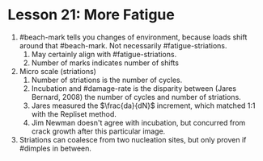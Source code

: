 # Lesson 21: More Fatigue

1.  #beach-mark tells you changes of environment, because loads shift around that #beach-mark. Not necessarily #fatigue-striations.
    1.  May certainly align with #fatigue-striations.
    2.  Number of marks indicates number of shifts
2.  Micro scale (striations)
    1.  Number of striations is the number of cycles.
    2.  Incubation and #damage-rate is the disparity between (Jares Bernard, 2008) the number of cycles and number of striations.
    3.  Jares measured the $\frac{da}{dN}$ increment, which matched 1:1 with the Repliset method.
    4.  Jim Newman doesn't agree with incubation, but concurred from crack growth after this particular image.
3.  Striations can coalesce from two nucleation sites, but only proven if #dimples in between.